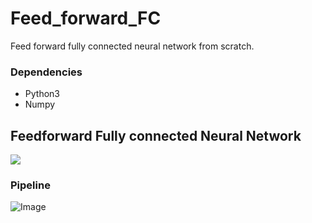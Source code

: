 # Feed_forward_FC
Feed forward fully connected neural network from scratch.
### Dependencies
   * Python3
   * Numpy
## Feedforward Fully connected Neural Network
![](https://i.stack.imgur.com/epElm.png)

### Pipeline
![Image](http://resizeimage.net/viewimg/1uoQgRQluhUCxodK/kqeGW/20180921_122219-1-1-.jpg)
